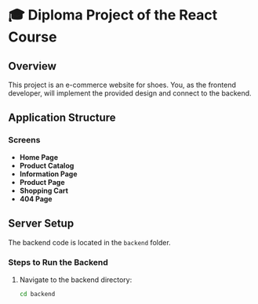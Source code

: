 ﻿# 🎓 Diploma Project of the React Course

## Overview

This project is an e-commerce website for shoes. You, as the frontend developer, will implement the provided design and connect to the backend.

## Application Structure

### Screens

- **Home Page**
- **Product Catalog**
- **Information Page**
- **Product Page**
- **Shopping Cart**
- **404 Page**

## Server Setup

The backend code is located in the `backend` folder.

### Steps to Run the Backend

1. Navigate to the backend directory:
   ```bash
   cd backend